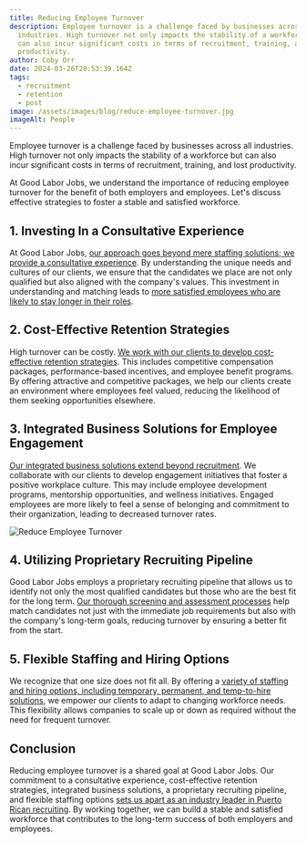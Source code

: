 ```yaml
---
title: Reducing Employee Turnover
description: Employee turnover is a challenge faced by businesses across all
  industries. High turnover not only impacts the stability of a workforce but
  can also incur significant costs in terms of recruitment, training, and lost
  productivity.
author: Coby Orr
date: 2024-03-26T20:53:39.164Z
tags:
  - recruitment
  - retention
  - post
image: /assets/images/blog/reduce-employee-turnover.jpg
imageAlt: People
---
```

Employee turnover is a challenge faced by businesses across all industries. High turnover not only impacts the stability of a workforce but can also incur significant costs in terms of recruitment, training, and lost productivity.

At Good Labor Jobs, we understand the importance of reducing employee turnover for the benefit of both employers and employees. Let's discuss effective strategies to foster a stable and satisfied workforce.

## 1. Investing In a Consultative Experience

At Good Labor Jobs, [our approach goes beyond mere staffing solutions; we provide a consultative experience](https://goodlaborjobs.com/about/). By understanding the unique needs and cultures of our clients, we ensure that the candidates we place are not only qualified but also aligned with the company's values. This investment in understanding and matching leads to [more satisfied employees who are likely to stay longer in their roles](https://goodlaborjobs.com/testimonials/).

## 2. Cost-Effective Retention Strategies

High turnover can be costly. [We work with our clients to develop cost-effective retention strategies](https://goodlaborjobs.com/services/). This includes competitive compensation packages, performance-based incentives, and employee benefit programs. By offering attractive and competitive packages, we help our clients create an environment where employees feel valued, reducing the likelihood of them seeking opportunities elsewhere.

## 3. Integrated Business Solutions for Employee Engagement

[Our integrated business solutions extend beyond recruitment](https://goodlaborjobs.com/services/). We collaborate with our clients to develop engagement initiatives that foster a positive workplace culture. This may include employee development programs, mentorship opportunities, and wellness initiatives. Engaged employees are more likely to feel a sense of belonging and commitment to their organization, leading to decreased turnover rates.

![Reduce Employee Turnover](/assets/images/blog/reduce-employee-turnover-box.jpg)

## 4. Utilizing Proprietary Recruiting Pipeline

Good Labor Jobs employs a proprietary recruiting pipeline that allows us to identify not only the most qualified candidates but those who are the best fit for the long term. [Our thorough screening and assessment processes](https://goodlaborjobs.com/services/) help match candidates not just with the immediate job requirements but also with the company's long-term goals, reducing turnover by ensuring a better fit from the start.

## 5. Flexible Staffing and Hiring Options

We recognize that one size does not fit all. By offering a [variety of staffing and hiring options, including temporary, permanent, and temp-to-hire solutions](https://goodlaborjobs.com/services/), we empower our clients to adapt to changing workforce needs. This flexibility allows companies to scale up or down as required without the need for frequent turnover.

## Conclusion

Reducing employee turnover is a shared goal at Good Labor Jobs. Our commitment to a consultative experience, cost-effective retention strategies, integrated business solutions, a proprietary recruiting pipeline, and flexible staffing options [sets us apart as an industry leader in Puerto Rican recruiting](https://goodlaborjobs.com/about/). By working together, we can build a stable and satisfied workforce that contributes to the long-term success of both employers and employees.
